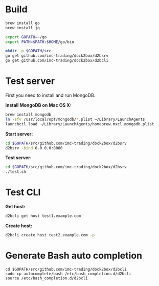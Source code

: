 # Build

```bash
brew install go
brew install jq

export GOPATH=~/go
export PATH=$PATH:$HOME/go/bin

mkdir -p $GOPATH/src
go get github.com/imc-trading/dock2box/d2bsrv
go get github.com/imc-trading/dock2box/d2bcli
```

# Test server

First you need to install and run MongoDB.

**Install MongoDB on Mac OS X:**

```bash
brew install mongodb
ln -sfv /usr/local/opt/mongodb/*.plist ~/Library/LaunchAgents
launchctl load ~/Library/LaunchAgents/homebrew.mxcl.mongodb.plist
```

**Start server:**

```bash
cd $GOPATH/src/github.com/imc-trading/dock2box/d2bsrv
d2bsrv -bind 0.0.0.0:8080
```

**Test server:**

```bash
cd $GOPATH/src/github.com/imc-trading/dock2box/d2bsrv
./test.sh
```

# Test CLI

**Get host:**

```bash
d2bcli get host test1.example.com
```

**Create host:**

```bash
d2bcli create host test2.example.com -p
```

# Generate Bash auto completion

```
cd $GOPATH/src/github.com/imc-trading/dock2box/d2bcli
sudo cp autocomplete/bash /etc/bash_completion.d/d2bcli
source /etc/bash_completion.d/d2bcli
```

